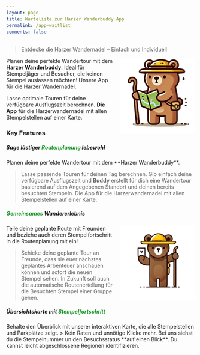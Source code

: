 ```yaml
---
layout: page
title: Warteliste zur Harzer Wanderbuddy App
permalink: /app-waitlist
comments: false
---
```


> Entdecke die Harzer Wandernadel – Einfach und Individuell

<div style="float: right; margin-left: 20px;">
  <img src="/assets/images/BuddyWithMapNoBG.png" alt="Buddy mit Karte" title="Buddy mit Karte" width="200">
</div>

Planen deine perfekte Wandertour mit dem **Harzer Wanderbuddy**. Ideal für Stempeljäger und Besucher, die keinen Stempel auslassen möchten! Unsere App für die Harzer Wandernadel.

Lasse optimale Touren für deine verfügbare Ausflugszeit berechnen.
**Die App** für die Harzerwandernadel mit allen Stempelstellen auf einer Karte.


### Key Features

<h5>Sage lästiger <span style="color: #189726;">Routenplanung</span> lebewohl</h5>
Planen deine perfekte Wandertour mit dem **Harzer Wanderbuddy**. 

> Lasse passende Touren für deinen Tag berechnen. Gib einfach deine verfügbare Ausflugszeit und **Buddy** erstellt für dich eine Wandertour basierend auf dem Angegebenen Standort und deinen bereits besuchten Stempeln.
Die App für die Harzerwandernadel mit allen Stempelstellen auf einer Karte.


<h5><span style="color: #189726;">Gemeinsames</span> Wandererlebnis</h5>
<div style="float: right; margin-left: 20px;">
  <img src="/assets/images/BuddyHoldingLetterNoBG.png" alt="Buddy mit Karte" title="Buddy mit Karte" width="200">
</div>

Teile deine geplante Route mit Freunden und beziehe auch deren Stempelfortschritt in die Routenplanung mit ein!

> Schicke deine geplante Tour an Freunde, dass sie euer nächstes geplantes Arbenteuer anschauen können und sofort die neuen Stempel sehen. In Zukunft soll auch die automatische Routenertellung für die Besuchten Stempel einer Gruppe gehen. 

<h5>Übersichtskarte mit <span style="color: #189726;">Stempelfortschritt</span></h5>
Behalte den Überblick mit unserer interaktiven Karte, die alle Stempelstellen und Parkplätze zeigt.
> Kein Raten und unnötige Klicke mehr. Bei uns siehst du die Stempelnummer un den Besuchsstatus **auf einen Blick**. Du kannst leicht abgeschlossene Regionen identifizieren.

<iframe data-tally-src="https://tally.so/embed/wbYe7Z?alignLeft=1&hideTitle=1&transparentBackground=1&dynamicHeight=1" width="100%" height="318" frameborder="0" marginheight="0" marginwidth="0" title="Entdecke die Harzer Wandernadel - Simple"></iframe>
<script>var d=document,w="https://tally.so/widgets/embed.js",v=function(){"undefined"!=typeof Tally?Tally.loadEmbeds():d.querySelectorAll("iframe[data-tally-src]:not([src])").forEach((function(e){e.src=e.dataset.tallySrc}))};if("undefined"!=typeof Tally)v();else if(d.querySelector('script[src="'+w+'"]')==null){var s=d.createElement("script");s.src=w,s.onload=v,s.onerror=v,d.body.appendChild(s);}</script>
